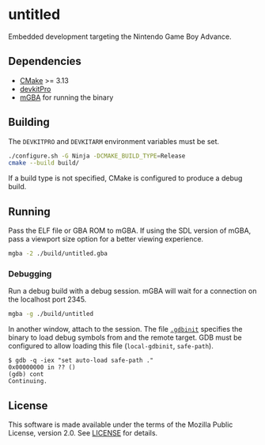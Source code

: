 # untitled

Embedded development targeting the Nintendo Game Boy Advance.

## Dependencies

- [CMake] >= 3.13
- [devkitPro]
- [mGBA] for running the binary

## Building

The `DEVKITPRO` and `DEVKITARM` environment variables must be set.

```sh
./configure.sh -G Ninja -DCMAKE_BUILD_TYPE=Release
cmake --build build/
```

If a build type is not specified, CMake is configured to produce a debug build.

## Running

Pass the ELF file or GBA ROM to mGBA. If using the SDL version of mGBA, pass
a viewport size option for a better viewing experience.

```sh
mgba -2 ./build/untitled.gba
```

### Debugging

Run a debug build with a debug session. mGBA will wait for a connection on the
localhost port 2345.

```sh
mgba -g ./build/untitled
```

In another window, attach to the session. The file [`.gdbinit`][gdbinit]
specifies the binary to load debug symbols from and the remote target. GDB must
be configured to allow loading this file (`local-gdbinit`, `safe-path`).

```
$ gdb -q -iex "set auto-load safe-path ."
0x00000000 in ?? ()
(gdb) cont
Continuing.
```

## License

This software is made available under the terms of the Mozilla Public License,
version 2.0. See [LICENSE](./Licenses/MPL-2.0.txt) for details.

[CMake]: https://cmake.org/
[devkitPro]: https://devkitpro.org
[gdbinit]: https://sourceware.org/gdb/onlinedocs/gdb/gdbinit-man.html
[mGBA]: https://mgba.io/
